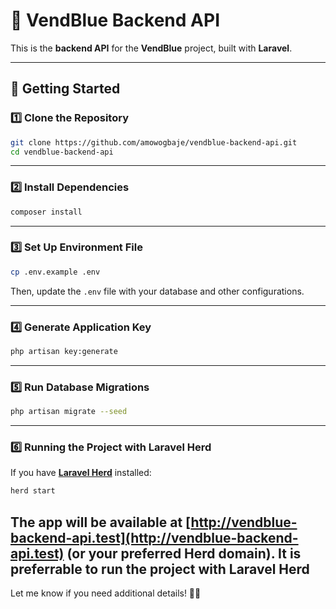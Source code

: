 

# 📘 VendBlue Backend API

This is the **backend API** for the **VendBlue** project, built with **Laravel**.

---

## 🚀 **Getting Started**

### 1️⃣ **Clone the Repository**  
```bash
git clone https://github.com/amowogbaje/vendblue-backend-api.git
cd vendblue-backend-api
```

---

### 2️⃣ **Install Dependencies**  
```bash
composer install
```

---

### 3️⃣ **Set Up Environment File**  
```bash
cp .env.example .env
```
Then, update the `.env` file with your database and other configurations.

---

### 4️⃣ **Generate Application Key**  
```bash
php artisan key:generate
```

---

### 5️⃣ **Run Database Migrations**  
```bash
php artisan migrate --seed
```

---

### 6️⃣ **Running the Project with Laravel Herd**  
If you have [**Laravel Herd**](https://herd.laravel.com/) installed:  
```bash
herd start
```
The app will be available at [http://vendblue-backend-api.test](http://vendblue-backend-api.test) (or your preferred Herd domain).
It is preferrable to run the project with Laravel Herd
---

Let me know if you need additional details! 🚀✨